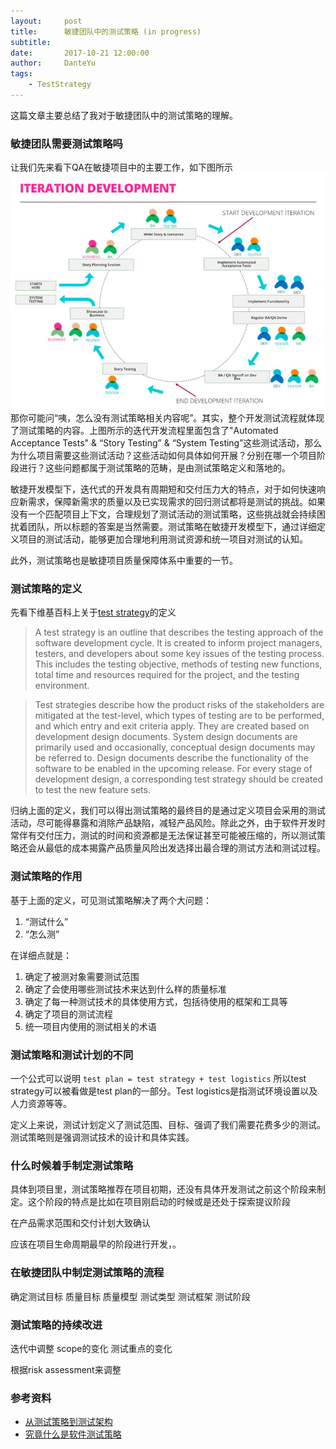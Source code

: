 ```yaml
---
layout:     post
title:      敏捷团队中的测试策略 (in progress)
subtitle:   
date:       2017-10-21 12:00:00
author:     DanteYu
tags:
    - TestStrategy
---
```


这篇文章主要总结了我对于敏捷团队中的测试策略的理解。

### 敏捷团队需要测试策略吗

让我们先来看下QA在敏捷项目中的主要工作，如下图所示
![iteration1](https://github.com/DanteYu/DanteYu.github.io/blob/master/_posts/images/iteration.png?raw=true)
那你可能问“咦，怎么没有测试策略相关内容呢”。其实，整个开发测试流程就体现了测试策略的内容。上图所示的迭代开发流程里面包含了"Automated Acceptance Tests" & “Story Testing” & “System Testing”这些测试活动，那么为什么项目需要这些测试活动？这些活动如何具体如何开展？分别在哪一个项目阶段进行？这些问题都属于测试策略的范畴，是由测试策略定义和落地的。

敏捷开发模型下，迭代式的开发具有周期短和交付压力大的特点，对于如何快速响应新需求，保障新需求的质量以及已实现需求的回归测试都将是测试的挑战。如果没有一个匹配项目上下文，合理规划了测试活动的测试策略，这些挑战就会持续困扰着团队，所以标题的答案是当然需要。测试策略在敏捷开发模型下，通过详细定义项目的测试活动，能够更加合理地利用测试资源和统一项目对测试的认知。

此外，测试策略也是敏捷项目质量保障体系中重要的一节。

### 测试策略的定义

先看下维基百科上关于[test strategy](https://en.wikipedia.org/wiki/Test_strategy)的定义

> A test strategy is an outline that describes the testing approach of the software development cycle. It is created to inform project managers, testers, and developers about some key issues of the testing process. This includes the testing objective, methods of testing new functions, total time and resources required for the project, and the testing environment.

> Test strategies describe how the product risks of the stakeholders are mitigated at the test-level, which types of testing are to be performed, and which entry and exit criteria apply. They are created based on development design documents. System design documents are primarily used and occasionally, conceptual design documents may be referred to. Design documents describe the functionality of the software to be enabled in the upcoming release. For every stage of development design, a corresponding test strategy should be created to test the new feature sets.

归纳上面的定义，我们可以得出测试策略的最终目的是通过定义项目会采用的测试活动，尽可能得暴露和消除产品缺陷，减轻产品风险。除此之外，由于软件开发时常伴有交付压力，测试的时间和资源都是无法保证甚至可能被压缩的，所以测试策略还会从最低的成本揭露产品质量风险出发选择出最合理的测试方法和测试过程。

### 测试策略的作用

基于上面的定义，可见测试策略解决了两个大问题：
1. “测试什么”
2. “怎么测”

在详细点就是：
1. 确定了被测对象需要测试范围
2. 确定了会使用哪些测试技术来达到什么样的质量标准
3. 确定了每一种测试技术的具体使用方式，包括待使用的框架和工具等
4. 确定了项目的测试流程
5. 统一项目内使用的测试相关的术语

### 测试策略和测试计划的不同

一个公式可以说明 `test plan = test strategy + test logistics` 所以test strategy可以被看做是test plan的一部分。Test logistics是指测试环境设置以及人力资源等等。

定义上来说，测试计划定义了测试范围、目标、强调了我们需要花费多少的测试。测试策略则是强调测试技术的设计和具体实践。



### 什么时候着手制定测试策略
具体到项目里，测试策略推荐在项目初期，还没有具体开发测试之前这个阶段来制定。这个阶段的特点是比如在项目刚启动的时候或是还处于探索提议阶段

在产品需求范围和交付计划大致确认

应该在项目生命周期最早的阶段进行开发，。

### 在敏捷团队中制定测试策略的流程
确定测试目标 质量目标 质量模型
测试类型
测试框架
测试阶段

### 测试策略的持续改进

迭代中调整
  scope的变化
  测试重点的变化

根据risk assessment来调整


### 参考资料

* [从测试策略到测试架构](http://insights.thoughtworks.cn/from-strategy-to-architecture/)
* [究竟什么是软件测试策略](https://mp.weixin.qq.com/s?__biz=MjM5ODczMDc1Mw==&mid=2651843309&idx=1&sn=035fc3dbd0ec09d9af5273448f26aa6a&chksm=bd3d07838a4a8e95da90e3d904a714cb746bfd9b5561b78eab0b945dbd5199a8972834075755&scene=0&key=bca8d81f29a4d80e9a99a34999b3106c89c2d69117c01bd7d890e24c8e57ceb4454b4ad2325a612758ee4c17a247a4b93079841f50427a4ad63f3b5a42bcf7c1a7dd62137ce47d6cc6a04657bf3c7b10&ascene=0&uin=MjMyODY4NTU1&devicetype=iMac+MacBookAir6,2+OSX+OSX+10.12.2+build(16C67)&version=12010310&nettype=WIFI&fontScale=100&pass_ticket=xK4r8BIZZrhw3NxB2LSjkI+mRwPZZvhse+yJPq6jtz0=)
